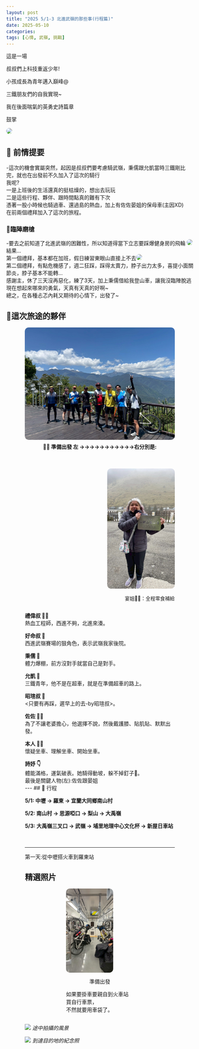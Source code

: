 ```yaml
---
layout: post
title: "2025 5/1-3 北進武嶺的那些事(行程篇)"
date: 2025-05-10
categories: 
tags: [心情, 武嶺, 挑戰]
---
```

這是一場

叔叔們上科技重返少年!

小孩成長為青年邁入巔峰@

三鐵朋友們的自我實現~

我在後面喘氣的英勇史詩篇章

鼓掌<br>

  <img src="https://media0.giphy.com/media/v1.Y2lkPTc5MGI3NjExMTdrcGRoZHFpdmR5MGlydmk0c2ZzZ2x6bzA4MnRlcW40Z2J0YzhydSZlcD12MV9pbnRlcm5hbF9naWZfYnlfaWQmY3Q9Zw/2uqohKmsutAT5QGhNP/giphy.gif" style="width:50px; border-radius:10px;">

<!-- more -->

## 📌 前情提要<br>
-這次的機會實屬突然，起因是叔叔們要考慮騎武嶺，秉儒跟允凱當時三鐵剛比完，就也在出發前不久加入了這次的騎行<br>
我呢?<br>
一是上班後的生活還真的挺枯燥的，想出去玩玩<br>
二是這些行程、夥伴、跟時間點真的難有下次<br>
憑著一股小時候也騎過車、還過島的熱血，加上有佐佐晏姐的保母車(主因XD)<br>
在前兩個禮拜加入了這次的旅程。<br>

### 📝臨陣磨槍<br>
-要去之前知道了北進武嶺的困難性，所以知道得當下立志要踩爆健身房的飛輪
<img src="https://media0.giphy.com/media/v1.Y2lkPTc5MGI3NjExeHZtemF0cGV4ZGc2Y2dsYjJxeDR5NWs4c2F4aTczZTQxa20wZ3ZuMyZlcD12MV9pbnRlcm5hbF9naWZfYnlfaWQmY3Q9Zw/zIOdLMZDcBDc2gk6vV/giphy.gif" style="width:70px; border-radius:10px;">
<br>
結果...<br>
第一個禮拜，基本都在加班，假日練習東眼山直接上不去<img src="https://media.giphy.com/media/3o7aD6vZz16c7nWz5C/giphy.gif" style="width:70px; border-radius:10px;"><br>
第二個禮拜，有點危機感了，週二狂踩，踩得太賣力，脖子出力太多，喜提小面關節炎，脖子基本不能轉...<br>
感謝主，休了三天沒再惡化，練了3天，加上秉儒借給我登山車，讓我沒臨陣脫逃<br>
現在想起來哪來的勇氣，天真有天真的好啊~<br>
總之，在各種忐忑內耗又期待的心情下，出發了~<br>
## 💪這次旅途的夥伴<br>
<div style="display: flex; flex-direction: column; align-items: center; gap: 10px;">

  <!-- 上方大圖 -->
  <div style="width: 80%;">
    <img src="/assets/img/第一天人物介紹.jpg" style="width: 100%; border-radius: 10px;">
    <p style="text-align: center; margin-top: 5px; font-weight: bold;">🚴‍♂️ 準備出發 左 →→→→→→→→→→→右分別是:</p>
    <p style="font-size: 14px; line-height: 1.5; text-align: center;">
  <br>

 

  <!-- 下方兩張小圖 -->
  <div style="display: flex; justify-content: center; gap: 10px; flex-wrap: wrap;">

   

   <div style="flex: 1 1 45%; max-width: 45%; margin-left: auto; text-align: right;">
  <img src="/assets/img/LINE_ALBUM_20250503_250518_110.jpg" style="width: 100%; border-radius: 10px;">
  <p style="font-size: 13px;">宴姐👩‍🦳：全程零食補給</p>
</div>

  </div>
<p><strong>禮偉叔 👨‍🦳</strong><br>
熱血工程師，西進不夠，北進來湊。<br>
<p><strong>好命叔 🧓</strong><br>
西進武嶺賽場的狠角色，表示武嶺我家後院。<br>
<p><strong>秉儒 🧑</strong><br>
體力爆棚，前方沒對手就當自己是對手。<br>
<p><strong>允凱 👨</strong><br>
三鐵青年，他不是在超車，就是在準備超車的路上。<br>
<p><strong>昭瑄叔 🧔</strong><br>
<只要有再踩，遲早上的去-by昭瑄叔>。<br>
<p><strong>佐佐 🧑‍🏫</strong><br>
為了不讓老婆擔心，他選擇不說，然後戴護膝、貼肌貼、默默出發。<br>
<p><strong>本人 🚴‍♂️</strong><br>
懷疑坐車、理解坐車、開始坐車。<br>
<p><strong>詩妤 👇</strong><br>
體能滿格，運氣破表。她騎得動坡，躲不掉釘子🤨。<br>
最後是關鍵人物(左):佐佐跟晏姐<br>
---
## 📌 行程<br>

**5/1: 中壢 → 羅東 → 宜蘭大同鄉南山村**

**5/2: 南山村 → 思源啞口 → 梨山 → 大禹嶺**

**5/3: 大禹嶺三叉口 → 武嶺 → 埔里地理中心文化杯 → 新屋日車站**<br><br><br>




---
第一天:從中壢搭火車到羅東站<br>
## 精選照片

<div style="display: flex; flex-wrap: wrap; justify-content: center; gap: 10px;">

  <div style="flex: 1 1 45%; max-width: 45%;">
    <img src="/assets/img/掛車.jpg" style="width: 70%; border-radius: 10px;">
    <p style="text-align: center; margin-top: 10px;">準備出發</p>
    <p style="font-size: 14px; line-height: 1.5;">
      如果要掛車要親自到火車站買自行車票，<br>
      不然就要用車袋了。
    </p>
  </div>

</div>



![](https://你的圖片網址2.jpg)
*途中拍攝的風景*

![](https://你的圖片網址3.jpg)
*到達目的地的紀念照*
